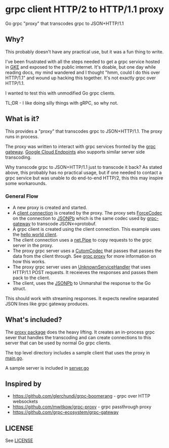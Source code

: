 # grpc client HTTP/2 to HTTP/1.1 proxy

Go grpc "proxy" that transcodes grpc to JSON+HTTP/1.1

## Why?

This probably doesn't have any practical use, but it was a fun thing to write. 

I've been frustrated with all the steps needed to get a grpc service hosted in [GKE](https://cloud.google.com/kubernetes-engine/) and exposed to the public internet. It's doable, but one day while reading docs, my mind wandered and I thought "hmm, could I do this over HTTP/1.1" and wound up hacking this together.  It's not exactly grpc over HTTP/1.1.

I wanted to test this with unmodified Go grpc clients.

TL;DR - I like doing silly things with gRPC, so why not.

## What is it?

This provides a "proxy" that transcodes grpc to JSON+HTTP/1.1.  The proxy runs in process.  

The proxy was written to interact with grpc services fronted by the [grpc gateway](https://github.com/grpc-ecosystem/grpc-gateway).  [Google Cloud Endpoints](https://cloud.google.com/endpoints/docs/grpc/transcoding) also supports similar server side transcoding.

Why transcode grpc to JSON+HTTP/1.1 just to transcode it back?  As stated above, this probably has no practical usage, but if one needed to contact a grpc service but was unable to do end-to-end HTTP/2, this this may inspire some workarounds.

### General Flow

* A new proxy is created and started.
* A [client connection](https://godoc.org/google.golang.org/grpc#ClientConn) is created by the proxy.  The proxy sets [ForceCodec](https://godoc.org/google.golang.org/grpc#ForceCodec) on the connection to [JSONPb](https://godoc.org/github.com/grpc-ecosystem/grpc-gateway/runtime#JSONPb) which is the same codec used by [grpc-gateway](https://github.com/grpc-ecosystem/grpc-gateway) to transcode JSON<->protobuf.
* A grpc client is created using the client connection.  This example uses the [hello world client](https://github.com/grpc/grpc-go/tree/master/examples/helloworld/greeter_client).
* The client connection uses a [net.Pipe](https://golang.org/pkg/net/#Pipe) to copy requests to the grpc server in the proxy.
* The proxy grpc server uses a [CutomCodec](https://godoc.org/google.golang.org/grpc#CustomCodec) that passes that passes the data from the client through.  See [grpc proxy](https://github.com/mwitkow/grpc-proxy/blob/0f1106ef9c766333b9acb4b81e705da4bade7215/proxy/codec.go#L17) for more information on how this works.
* The proxy grpc server uses an [UnknownServiceHandler](https://github.com/mwitkow/grpc-proxy/blob/0f1106ef9c766333b9acb4b81e705da4bade7215/proxy/codec.go#L17) that uses HTTP/1.1 POST requests. It receieves the responses and passes them pack to the client.
* The client, uses the [JSONPb](https://godoc.org/github.com/grpc-ecosystem/grpc-gateway/runtime#JSONPb) to Unmarshal the response to the Go struct.

This should work with streaming responses.  It expects newline separated JSON lines like grpc gateway produces. 

## What's included?

The [proxy package](./proxy) does the heavy lifting.  It creates an in-process grpc sever that handles the transcoding and can create connections to this server that can be used by normal Go grpc clients.

The top level directory includes a sample client that uses the proxy in [main.go](./main.go).

A sample server is included in [server.go](./server.go)


## Inspired by

* https://github.com/glerchundi/grpc-boomerang - grpc over HTTP websockets
* https://github.com/mwitkow/grpc-proxy - grpc passthrough proxy
* https://github.com/grpc-ecosystem/grpc-gateway


## LICENSE

See [LICENSE](./LICENSE)